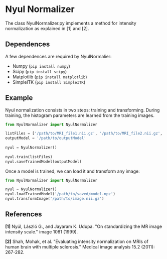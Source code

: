 # Nyul Normalizer

The class NyulNormalizer.py implements a method for intensity normalization 
as explained in [1] and [2].

## Dependences
A few dependences are required by NyulNormalier:
* Numpy (`pip install numpy`)
* Scipy (`pip install scipy`)
* Matplotlib (`pip install matplotlib`)
* SimpleITK (`pip install SimpleITK`)

## Example
Nyul normalization consists in two steps: training and transforming.
During training, the histogram parameters are learned from the training images.

```python
from NyulNormalizer import NyulNormalizer

listFiles = ['/path/to/MRI_file1.nii.gz', '/path/to/MRI_file2.nii.gz', ... '/path/to/MRI_fileN.nii.gz']
outputModel = '/path/to/outputModel'
        
nyul = NyulNormalizer()
        
nyul.train(listFiles)
nyul.saveTrainedModel(outputModel)
```

Once a model is trained, we can load it and transform any image:

```python
from NyulNormalizer import NyulNormalizer

nyul = NyulNormalizer()
nyul.loadTrainedModel('/path/to/saved/model.npz')
nyul.transformImage('/path/to/image.nii.gz')
```

## References

**[1]** Nyúl, László G., and Jayaram K. Udupa. "On standardizing the MR image intensity scale." image 1081 (1999).

**[2]** Shah, Mohak, et al. "Evaluating intensity normalization on MRIs of human brain with multiple sclerosis." Medical image analysis 15.2 (2011): 267-282.
